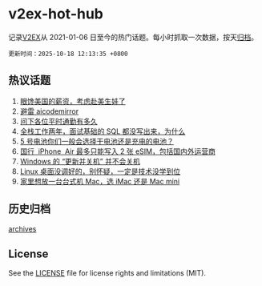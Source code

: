 # v2ex-hot-hub

 记录[V2EX](https://www.v2ex.com/)从 2021-01-06 日至今的热门话题。每小时抓取一次数据，按天[归档](archives)。

`更新时间：2025-10-18 12:13:35 +0800`

## 热议话题

1. [眼馋美国的薪资，考虑赴美生娃了](https://www.v2ex.com/t/1166423)
1. [避雷 aicodemirror](https://www.v2ex.com/t/1166447)
1. [问下各位平时通勤有多久](https://www.v2ex.com/t/1166410)
1. [全栈工作两年，面试基础的 SQL 都没写出来，为什么](https://www.v2ex.com/t/1166399)
1. [5 号电池你们一般会选择干电池还是充电的电池？](https://www.v2ex.com/t/1166418)
1. [国行  iPhone  Air 最多只能写入 2 张 eSIM，包括国内外运营商](https://www.v2ex.com/t/1166391)
1. [Windows 的 “更新并关机” 并不会关机](https://www.v2ex.com/t/1166429)
1. [Linux 桌面没调好的，别怀疑，一定是技术没学到位](https://www.v2ex.com/t/1166535)
1. [家里想放一台台式机 Mac，选 iMac 还是 Mac mini](https://www.v2ex.com/t/1166409)

## 历史归档

[archives](archives)

## License

See the [LICENSE](LICENSE) file for license rights and limitations (MIT).
